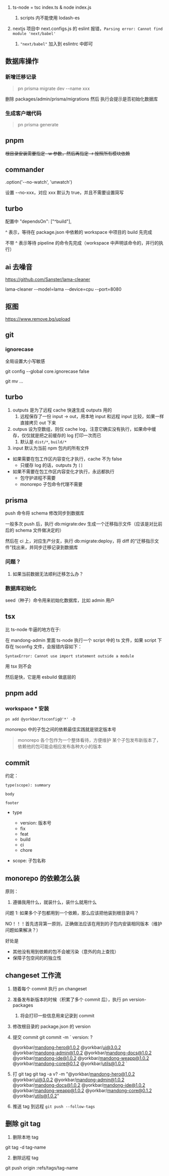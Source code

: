 1. ts-node = tsc index.ts & node index.js

   1. scripts 内不能使用 lodash-es

2. nextjs 项目中 next.configs.js 的 eslint 报错，`Parsing error: Cannot find module 'next/babel'`
   1. `"next/babel"` 加入到 eslintrc 中即可

## 数据库操作

### 新增迁移记录

> pn prisma migrate dev --name xxx

删除 packages/admin/prisma/migrations 然后 执行会提示是否初始化数据库

### 生成客户端代码

> pn prisma generate

## pnpm

~~根目录安装需要指定 -w 参数，然后再指定 -r 按照所有模块依赖~~

## commander

.option('--no-watch', 'unwatch')

设置 --no-xxx，对应 xxx 默认为 true，并且不需要设置简写

## turbo

配置中 "dependsOn": ["^build"],

^ 表示，等待在 package.json 中依赖的 workspace 中项目的 build 先完成

不带 ^ 表示等待 pipeline 的命令先完成（workspace 中声明该命令的，并行的执行）

## ai 去噪音

https://github.com/Sanster/lama-cleaner

lama-cleaner --model=lama --device=cpu --port=8080

## 抠图

https://www.remove.bg/upload

## git

### ignorecase

全局设置大小写敏感

git config --global core.ignorecase false

git mv ...

## turbo

1. outputs 是为了远程 cache 快速生成 outputs 用的
   1. 远程保存了一份 input -> out，用本地 input 和远程 input 比较，如果一样直接拷贝 out 下来
2. outpus 设为空数组，则仅 cache log，注意它确实没有执行，如果命中缓存，仅仅就是把之前缓存的 log 打印一次而已
   1. 默认是 `dist/*`, `build/*`
3. input 默认为当前 npm 包内的所有文件

-  如果需要在包工作区内容变化才执行，cache 不为 false
   -  只缓存 log 的话，outputs 为 `[]`
-  如果不需要在包工作区内容变化才执行，永远都执行
   -  包守护进程不需要
   -  monorepo 子包命令代理不需要

## prisma

push 命令将 schema 修改同步到数据库

一般多次 push 后，执行 db:migrate:dev 生成一个迁移指示文件（应该是对比前后的 schema 文件做决定的）

然后在 ci 上，对应生产分支，执行 db:migrate:deploy，将 diff 的“迁移指示文件”找出来，并同步迁移记录到数据库

### 问题？

1. 如果当前数据无法顺利迁移怎么办？

### 数据库初始化

seed（种子）命令用来初始化数据库，比如 admin 用户

## tsx

比 ts-node 牛逼的地方在于:

在 mandong-admin 里面 ts-node 执行一个 script 中的 ts 文件，如果 script 下存在 tsconfig 文件，会报错内容如下：

`SyntaxError: Cannot use import statement outside a module`

用 tsx 则不会

然后是快，它是用 esbuild 做底层的

## pnpm add

### workspace \* 安装

`pn add @yorkbar/tsconfig@'*' -D`

monorepo 中的子包之间的依赖最佳实践就是锁定版本号

> monorepo 各个包作为一个整体看待，方便维护
> 某个子包发布新版本了，依赖他的包可能会相应发布各种大小的版本

## commit

约定：

```
type(scope): summary

body

footer
```

-  type

   -  version: 版本号
   -  fix
   -  feat
   -  build
   -  ci
   -  chore

-  scope: 子包名称

## monorepo 的依赖怎么装

原则：

1. 遵循我用什么，就装什么，装什么就用什么

问题 1: 如果多个子包都用到一个依赖，那么应该把他装到根目录吗？

NO！！！首先违背第一原则，正确做法应该在用到的子包内安装相同版本（维护问题如果解决？）

好处是

-  其他没有用到依赖的包不会被污染（意外的向上查找）
-  保障子包空间的的独立性

## changeset 工作流

1. 随着每个 commit 执行 pn changeset
2. 准备发布新版本的时候（积累了多个 commit 后），执行 pn version-packages
   1. 将会打印一些信息用来记录到 commit
3. 修改根目录的 package.json 的 version
4. 提交 commit
   git commit -m
   `
   version: ?

   @yorkbar/mandong-hero@1.0.2
   @yorkbar/ui@3.0.2
   @yorkbar/mandong-admin@1.0.2
   @yorkbar/mandong-docs@1.0.2
   @yorkbar/mandong-ide@1.0.2
   @yorkbar/mandong-weapp@1.0.2
   @yorkbar/mandong-core@0.1.2
   @yorkbar/utils@1.0.2
   `

5. 打 git tag
   git tag -a v? -m "@yorkbar/mandong-hero@1.0.2
   @yorkbar/ui@3.0.2
   @yorkbar/mandong-admin@1.0.2
   @yorkbar/mandong-docs@1.0.2
   @yorkbar/mandong-ide@1.0.2
   @yorkbar/mandong-weapp@1.0.2
   @yorkbar/mandong-core@0.1.2
   @yorkbar/utils@1.0.2"
6. 推送 tag 到远程 `git push --follow-tags`

## 删除 git tag

1. 删除本地 tag

git tag -d tag-name

2. 删除远程 tag

git push origin :refs/tags/tag-name
